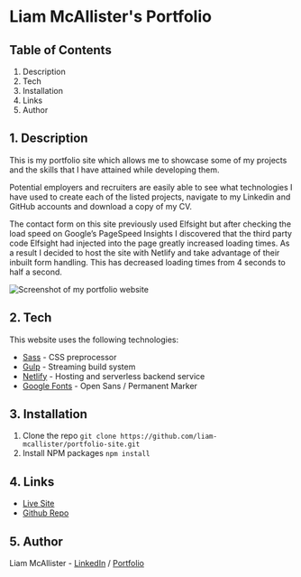 # Liam McAllister's Portfolio

## Table of Contents

1. Description
2. Tech
3. Installation
4. Links
5. Author

## 1. Description

This is my portfolio site which allows me to showcase some of my projects and the skills that I have attained while developing them.

Potential employers and recruiters are easily able to see what technologies I have used to create each of the listed projects, navigate to my Linkedin and GitHub accounts and download a copy of my CV.

The contact form on this site previously used Elfsight but after checking the load speed on Google’s PageSpeed Insights I discovered that the third party code Elfsight had injected into the page greatly increased loading times. As a result I decided to host the site with Netlify and take advantage of their inbuilt form handling. This has decreased loading times from 4 seconds to half a second.

![Screenshot of my portfolio website](https://user-images.githubusercontent.com/49287478/134683725-4f352576-87dd-4ae8-8045-a6bb69183e6e.png)

## 2. Tech

This website uses the following technologies:

-   [Sass](https://sass-lang.com/) - CSS preprocessor
-   [Gulp](http://gulpjs.com) - Streaming build system
-   [Netlify](https://www.netlify.com/) - Hosting and serverless backend service
-   [Google Fonts](https://fonts.googleapis.com/css2?family=Open+Sans:wght@400;600;800&family=Permanent+Marker&display=swap) - Open Sans / Permanent Marker

## 3. Installation

1. Clone the repo
   `git clone https://github.com/liam-mcallister/portfolio-site.git`
2. Install NPM packages
   `npm install`

## 4. Links

-   [Live Site](http://www.liamsportfolio.site/)
-   [Github Repo](https://github.com/liam-mcallister/portfolio-site)

## 5. Author

Liam McAllister - [LinkedIn](https://www.linkedin.com/in/liam-mcallister-598268192/) / [Portfolio](http://www.liamsportfolio.site/)
